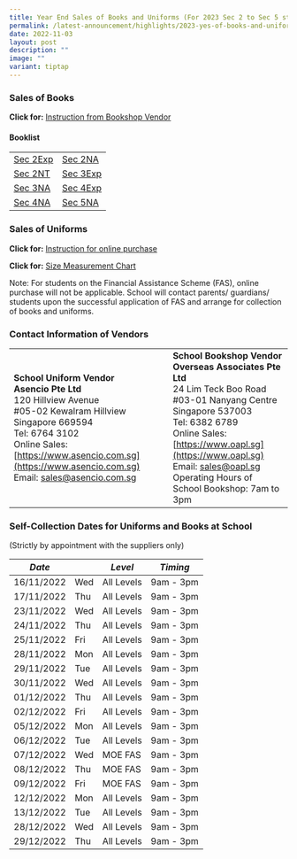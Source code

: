 ```yaml
---
title: Year End Sales of Books and Uniforms (For 2023 Sec 2 to Sec 5 students)
permalink: /latest-announcement/highlights/2023-yes-of-books-and-uniforms-s2-to-s5/
date: 2022-11-03
layout: post
description: ""
image: ""
variant: tiptap
---
```

### **Sales of Books**

**Click for:** [Instruction from Bookshop Vendor](/files/YE%20Book%20Sales_Instruction%20(RGS%20S2-5).pdf)

#### **Booklist**

|  |  |
| -------- | -------- |
| [Sec 2Exp](/files/Booklist%202023_RGS%20S2Exp.pdf)     | [Sec 2NA](/files/Booklist%202023_RGS%20S2NA.pdf)     |
| [Sec 2NT](/files/Booklist%202023_RGS%20S2NT.pdf)     | [Sec 3Exp](/files/Booklist%202023_RGS%20S3Exp.pdf)     |
| [Sec 3NA](/files/Booklist%202023_RGS%20S3NA.pdf)     | [Sec 4Exp](/files/Booklist%202023_RGS%20S4Exp.pdf)     |
| [Sec 4NA](/files/Booklist%202023_RGS%20S4NA.pdf)     | [Sec 5NA](/files/Booklist%202023_RGS%20S5.pdf)     |

### **Sales of Uniforms**

**Click for:** [Instruction for online purchase](/files/updated%20online%20uniform%20purchase%20info%202022%20(Regent%20Sec%20Sch).pdf)

**Click for:** [Size Measurement Chart](/files/Regent%20Sec%20size%20guide%20and%20measurements%202022.pdf)

Note: For students on the Financial Assistance Scheme (FAS), online purchase will not be applicable. School will contact parents/ guardians/ students upon the successful application of FAS and arrange for collection of books and uniforms.

### **Contact Information of Vendors**

|  |  |
| -------- | -------- |
| **School Uniform Vendor**<br>**Asencio Pte Ltd**<br>120 Hillview Avenue<br>#05-02 Kewalram Hillview<br>Singapore 669594<br>Tel: 6764 3102<br>Online Sales: [https://www.asencio.com.sg](https://www.asencio.com.sg)<br>Email: [sales@asencio.com.sg](mailto:sales@asencio.com.sg)     | **School Bookshop Vendor**<br>**Overseas Associates Pte Ltd**<br>24 Lim Teck Boo Road<br>#03-01 Nanyang Centre<br>Singapore 537003<br>Tel: 6382 6789<br>Online Sales: [https://www.oapl.sg](https://www.oapl.sg)<br>Email: [sales@oapl.sg](mailto:sales@oapl.sg)<br>Operating Hours of School Bookshop: 7am to 3pm     |

### **Self-Collection Dates for Uniforms and Books at School**

(Strictly by appointment with the suppliers only)

| *Date* |  | *Level* | *Timing*
| -------- | -------- | -------- | -------- |
| 16/11/2022    | Wed     | All Levels     | 9am - 3pm     |
| 17/11/2022    | Thu     | All Levels     | 9am - 3pm     |
| 23/11/2022    | Wed     | All Levels     | 9am - 3pm     |
| 24/11/2022    | Thu     | All Levels     | 9am - 3pm     |
| 25/11/2022    | Fri     | All Levels     | 9am - 3pm     |
| 28/11/2022    | Mon     | All Levels     | 9am - 3pm     |
| 29/11/2022    | Tue     | All Levels     | 9am - 3pm     |
| 30/11/2022    | Wed     | All Levels     | 9am - 3pm     |
| 01/12/2022    | Thu     | All Levels     | 9am - 3pm     |
| 02/12/2022    | Fri     | All Levels     | 9am - 3pm     |
| 05/12/2022    | Mon     | All Levels     | 9am - 3pm     |
| 06/12/2022    | Tue     | All Levels     | 9am - 3pm     |
| 07/12/2022    | Wed     | MOE FAS     | 9am - 3pm     |
| 08/12/2022    | Thu     | MOE FAS     | 9am - 3pm     |
| 09/12/2022    | Fri     | MOE FAS     | 9am - 3pm     |
| 12/12/2022    | Mon     | All Levels     | 9am - 3pm     |
| 13/12/2022    | Tue     | All Levels     | 9am - 3pm     |
| 28/12/2022    | Wed     | All Levels     | 9am - 3pm     |
| 29/12/2022    | Thu     | All Levels     | 9am - 3pm     |